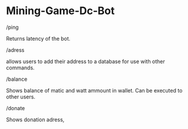 # Mining-Game-Dc-Bot
/ping 

Returns latency of the bot. 

/adress 

 allows users to add their address to a database for use with other commands.

/balance 

Shows balance of matic and watt ammount in wallet. 
Can be executed to other users. 

/donate

Shows donation adress,
